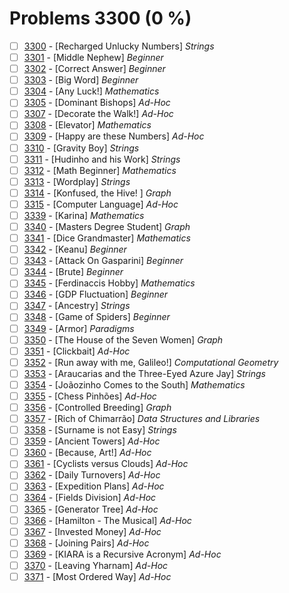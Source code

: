 # Problems 3300 (0 %)


- [ ] [3300](https://www.beecrowd.com.br/judge/en/problems/view/3300) - [Recharged Unlucky Numbers] *Strings*
- [ ] [3301](https://www.beecrowd.com.br/judge/en/problems/view/3301) - [Middle Nephew] *Beginner*
- [ ] [3302](https://www.beecrowd.com.br/judge/en/problems/view/3302) - [Correct Answer] *Beginner*
- [ ] [3303](https://www.beecrowd.com.br/judge/en/problems/view/3303) - [Big Word] *Beginner*
- [ ] [3304](https://www.beecrowd.com.br/judge/en/problems/view/3304) - [Any Luck!] *Mathematics*
- [ ] [3305](https://www.beecrowd.com.br/judge/en/problems/view/3305) - [Dominant Bishops] *Ad-Hoc*
- [ ] [3307](https://www.beecrowd.com.br/judge/en/problems/view/3307) - [Decorate the Walk!] *Ad-Hoc*
- [ ] [3308](https://www.beecrowd.com.br/judge/en/problems/view/3308) - [Elevator] *Mathematics*
- [ ] [3309](https://www.beecrowd.com.br/judge/en/problems/view/3309) - [Happy are these Numbers] *Ad-Hoc*
- [ ] [3310](https://www.beecrowd.com.br/judge/en/problems/view/3310) - [Gravity Boy] *Strings*
- [ ] [3311](https://www.beecrowd.com.br/judge/en/problems/view/3311) - [Hudinho and his Work] *Strings*
- [ ] [3312](https://www.beecrowd.com.br/judge/en/problems/view/3312) - [Math Beginner] *Mathematics*
- [ ] [3313](https://www.beecrowd.com.br/judge/en/problems/view/3313) - [Wordplay] *Strings*
- [ ] [3314](https://www.beecrowd.com.br/judge/en/problems/view/3314) - [Konfused, the Hive! ] *Graph*
- [ ] [3315](https://www.beecrowd.com.br/judge/en/problems/view/3315) - [Computer Language] *Ad-Hoc*
- [ ] [3339](https://www.beecrowd.com.br/judge/en/problems/view/3339) - [Karina] *Mathematics*
- [ ] [3340](https://www.beecrowd.com.br/judge/en/problems/view/3340) - [Masters Degree Student] *Graph*
- [ ] [3341](https://www.beecrowd.com.br/judge/en/problems/view/3341) - [Dice Grandmaster] *Mathematics*
- [ ] [3342](https://www.beecrowd.com.br/judge/en/problems/view/3342) - [Keanu] *Beginner*
- [ ] [3343](https://www.beecrowd.com.br/judge/en/problems/view/3343) - [Attack On Gasparini] *Beginner*
- [ ] [3344](https://www.beecrowd.com.br/judge/en/problems/view/3344) - [Brute] *Beginner*
- [ ] [3345](https://www.beecrowd.com.br/judge/en/problems/view/3345) - [Ferdinaccis Hobby] *Mathematics*
- [ ] [3346](https://www.beecrowd.com.br/judge/en/problems/view/3346) - [GDP Fluctuation] *Beginner*
- [ ] [3347](https://www.beecrowd.com.br/judge/en/problems/view/3347) - [Ancestry] *Strings*
- [ ] [3348](https://www.beecrowd.com.br/judge/en/problems/view/3348) - [Game of Spiders] *Beginner*
- [ ] [3349](https://www.beecrowd.com.br/judge/en/problems/view/3349) - [Armor] *Paradigms*
- [ ] [3350](https://www.beecrowd.com.br/judge/en/problems/view/3350) - [The House of the Seven Women] *Graph*
- [ ] [3351](https://www.beecrowd.com.br/judge/en/problems/view/3351) - [Clickbait] *Ad-Hoc*
- [ ] [3352](https://www.beecrowd.com.br/judge/en/problems/view/3352) - [Run away with me, Galileo!] *Computational Geometry*
- [ ] [3353](https://www.beecrowd.com.br/judge/en/problems/view/3353) - [Araucarias and the Three-Eyed Azure Jay] *Strings*
- [ ] [3354](https://www.beecrowd.com.br/judge/en/problems/view/3354) - [Joãozinho Comes to the South] *Mathematics*
- [ ] [3355](https://www.beecrowd.com.br/judge/en/problems/view/3355) - [Chess Pinhões] *Ad-Hoc*
- [ ] [3356](https://www.beecrowd.com.br/judge/en/problems/view/3356) - [Controlled Breeding] *Graph*
- [ ] [3357](https://www.beecrowd.com.br/judge/en/problems/view/3357) - [Rich of Chimarrão] *Data Structures and Libraries*
- [ ] [3358](https://www.beecrowd.com.br/judge/en/problems/view/3358) - [Surname is not Easy] *Strings*
- [ ] [3359](https://www.beecrowd.com.br/judge/en/problems/view/3359) - [Ancient Towers] *Ad-Hoc*
- [ ] [3360](https://www.beecrowd.com.br/judge/en/problems/view/3360) - [Because, Art!] *Ad-Hoc*
- [ ] [3361](https://www.beecrowd.com.br/judge/en/problems/view/3361) - [Cyclists versus Clouds] *Ad-Hoc*
- [ ] [3362](https://www.beecrowd.com.br/judge/en/problems/view/3362) - [Daily Turnovers] *Ad-Hoc*
- [ ] [3363](https://www.beecrowd.com.br/judge/en/problems/view/3363) - [Expedition Plans] *Ad-Hoc*
- [ ] [3364](https://www.beecrowd.com.br/judge/en/problems/view/3364) - [Fields Division] *Ad-Hoc*
- [ ] [3365](https://www.beecrowd.com.br/judge/en/problems/view/3365) - [Generator Tree] *Ad-Hoc*
- [ ] [3366](https://www.beecrowd.com.br/judge/en/problems/view/3366) - [Hamilton - The Musical] *Ad-Hoc*
- [ ] [3367](https://www.beecrowd.com.br/judge/en/problems/view/3367) - [Invested Money] *Ad-Hoc*
- [ ] [3368](https://www.beecrowd.com.br/judge/en/problems/view/3368) - [Joining Pairs] *Ad-Hoc*
- [ ] [3369](https://www.beecrowd.com.br/judge/en/problems/view/3369) - [KIARA is a Recursive Acronym] *Ad-Hoc*
- [ ] [3370](https://www.beecrowd.com.br/judge/en/problems/view/3370) - [Leaving Yharnam] *Ad-Hoc*
- [ ] [3371](https://www.beecrowd.com.br/judge/en/problems/view/3371) - [Most Ordered Way] *Ad-Hoc*